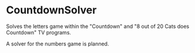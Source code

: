# CountdownSolver

Solves the letters game within the "Countdown" and "8 out of 20 Cats does Countdown" TV programs.

A solver for the numbers game is planned.
